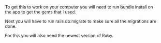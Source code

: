 To get this to work on your computer you will need to run bundle install on the app to get 
the gems that I used.

Next you will have to run rails db:migrate to make sure all the migrations are done.

For this you will also need the newest version of Ruby.
